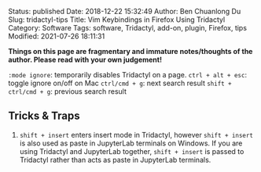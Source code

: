 Status: published
Date: 2018-12-22 15:32:49
Author: Ben Chuanlong Du
Slug: tridactyl-tips
Title: Vim Keybindings in Firefox Using Tridactyl
Category: Software
Tags: software, Tridactyl, add-on, plugin, Firefox, tips
Modified: 2021-07-26 18:11:31

**Things on this page are fragmentary and immature notes/thoughts of the author. Please read with your own judgement!**

`:mode ignore`: temporarily disables Tridactyl on a page.
`ctrl + alt + esc`: toggle ignore on/off on Mac
`ctrl/cmd + g`: next search result
`shift + ctrl/cmd + g`: previous search result

## Tricks & Traps

1. `shift + insert` enters insert mode in Tridactyl, however `shift + insert` is also used as paste in JupyterLab terminals on Windows. 
    If you are using Tridactyl and JupyterLab together,
    `shift + insert` is passed to Tridactyl rather than acts as paste in JupyterLab terminals.
    
